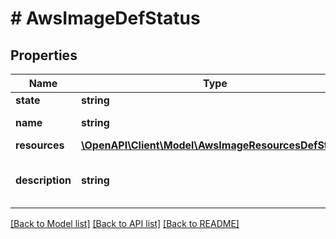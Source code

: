 # # AwsImageDefStatus

## Properties

Name | Type | Description | Notes
------------ | ------------- | ------------- | -------------
**state** | **string** |  | [optional]
**name** | **string** | aws_image name. | [optional]
**resources** | [**\OpenAPI\Client\Model\AwsImageResourcesDefStatus**](AwsImageResourcesDefStatus.md) |  | [optional]
**description** | **string** | A description for aws_image. | [optional]

[[Back to Model list]](../../README.md#models) [[Back to API list]](../../README.md#endpoints) [[Back to README]](../../README.md)
